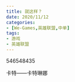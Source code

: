 ```yaml
---
title: 就这样？
date: 2020/11/12
categories:
- [We-Games,英雄联盟,中单]
tags:
- 游戏
- 英雄联盟
---
```

546548435

卡特——卡特琳娜

